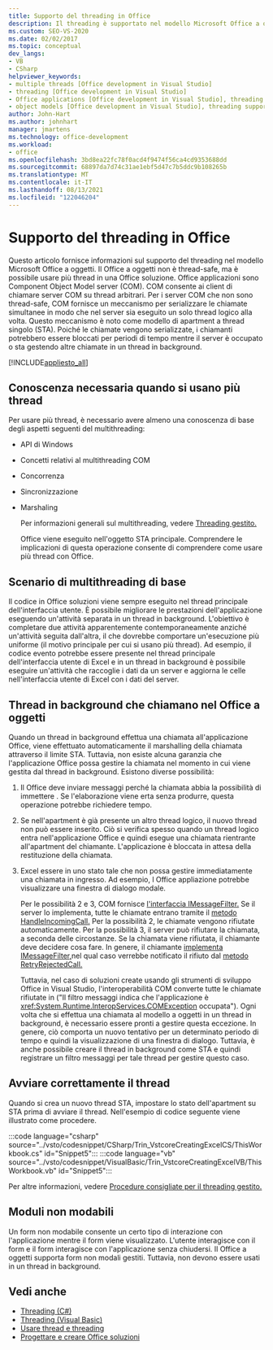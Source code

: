 ```yaml
---
title: Supporto del threading in Office
description: Il threading è supportato nel modello Microsoft Office a oggetti. Il Office a oggetti non è thread-safe, ma può funzionare con più thread in una Office soluzione.
ms.custom: SEO-VS-2020
ms.date: 02/02/2017
ms.topic: conceptual
dev_langs:
- VB
- CSharp
helpviewer_keywords:
- multiple threads [Office development in Visual Studio]
- threading [Office development in Visual Studio]
- Office applications [Office development in Visual Studio], threading support
- object models [Office development in Visual Studio], threading support
author: John-Hart
ms.author: johnhart
manager: jmartens
ms.technology: office-development
ms.workload:
- office
ms.openlocfilehash: 3bd8ea22fc78f0acd4f9474f56ca4cd9353688dd
ms.sourcegitcommit: 68897da7d74c31ae1ebf5d47c7b5ddc9b108265b
ms.translationtype: MT
ms.contentlocale: it-IT
ms.lasthandoff: 08/13/2021
ms.locfileid: "122046204"
---
```

# <a name="threading-support-in-office"></a>Supporto del threading in Office
  Questo articolo fornisce informazioni sul supporto del threading nel modello Microsoft Office a oggetti. Il Office a oggetti non è thread-safe, ma è possibile usare più thread in una Office soluzione. Office applicazioni sono Component Object Model server (COM). COM consente ai client di chiamare server COM su thread arbitrari. Per i server COM che non sono thread-safe, COM fornisce un meccanismo per serializzare le chiamate simultanee in modo che nel server sia eseguito un solo thread logico alla volta. Questo meccanismo è noto come modello di apartment a thread singolo (STA). Poiché le chiamate vengono serializzate, i chiamanti potrebbero essere bloccati per periodi di tempo mentre il server è occupato o sta gestendo altre chiamate in un thread in background.

 [!INCLUDE[appliesto_all](../vsto/includes/appliesto-all-md.md)]

## <a name="knowledge-required-when-using-multiple-threads"></a>Conoscenza necessaria quando si usano più thread
 Per usare più thread, è necessario avere almeno una conoscenza di base degli aspetti seguenti del multithreading:

- API di Windows

- Concetti relativi al multithreading COM

- Concorrenza

- Sincronizzazione

- Marshaling

  Per informazioni generali sul multithreading, vedere [Threading gestito.](/dotnet/standard/threading/)

  Office viene eseguito nell'oggetto STA principale. Comprendere le implicazioni di questa operazione consente di comprendere come usare più thread con Office.

## <a name="basic-multithreading-scenario"></a>Scenario di multithreading di base
 Il codice in Office soluzioni viene sempre eseguito nel thread principale dell'interfaccia utente. È possibile migliorare le prestazioni dell'applicazione eseguendo un'attività separata in un thread in background. L'obiettivo è completare due attività apparentemente contemporaneamente anziché un'attività seguita dall'altra, il che dovrebbe comportare un'esecuzione più uniforme (il motivo principale per cui si usano più thread). Ad esempio, il codice evento potrebbe essere presente nel thread principale dell'interfaccia utente di Excel e in un thread in background è possibile eseguire un'attività che raccoglie i dati da un server e aggiorna le celle nell'interfaccia utente di Excel con i dati del server.

## <a name="background-threads-that-call-into-the-office-object-model"></a>Thread in background che chiamano nel Office a oggetti
 Quando un thread in background effettua una chiamata all'applicazione Office, viene effettuato automaticamente il marshalling della chiamata attraverso il limite STA. Tuttavia, non esiste alcuna garanzia che l'applicazione Office possa gestire la chiamata nel momento in cui viene gestita dal thread in background. Esistono diverse possibilità:

1. Il Office deve inviare messaggi perché la chiamata abbia la possibilità di immettere . Se l'elaborazione viene erta senza produrre, questa operazione potrebbe richiedere tempo.

2. Se nell'apartment è già presente un altro thread logico, il nuovo thread non può essere inserito. Ciò si verifica spesso quando un thread logico entra nell'applicazione Office e quindi esegue una chiamata rientrante all'apartment del chiamante. L'applicazione è bloccata in attesa della restituzione della chiamata.

3. Excel essere in uno stato tale che non possa gestire immediatamente una chiamata in ingresso. Ad esempio, l Office appliazione potrebbe visualizzare una finestra di dialogo modale.

   Per le possibilità 2 e 3, COM fornisce [l'interfaccia IMessageFilter.](/windows/desktop/api/objidl/nn-objidl-imessagefilter) Se il server lo implementa, tutte le chiamate entrano tramite il [metodo HandleIncomingCall.](/windows/desktop/api/objidl/nf-objidl-imessagefilter-handleincomingcall) Per la possibilità 2, le chiamate vengono rifiutate automaticamente. Per la possibilità 3, il server può rifiutare la chiamata, a seconda delle circostanze. Se la chiamata viene rifiutata, il chiamante deve decidere cosa fare. In genere, il chiamante [implementa IMessageFilter,](/windows/desktop/api/objidl/nn-objidl-imessagefilter)nel qual caso verrebbe notificato il rifiuto dal [metodo RetryRejectedCall.](/windows/desktop/api/objidl/nf-objidl-imessagefilter-retryrejectedcall)

   Tuttavia, nel caso di soluzioni create usando gli strumenti di sviluppo Office in Visual Studio, l'interoperabilità COM converte tutte le chiamate rifiutate in ("Il filtro messaggi indica che l'applicazione è <xref:System.Runtime.InteropServices.COMException> occupata"). Ogni volta che si effettua una chiamata al modello a oggetti in un thread in background, è necessario essere pronti a gestire questa eccezione. In genere, ciò comporta un nuovo tentativo per un determinato periodo di tempo e quindi la visualizzazione di una finestra di dialogo. Tuttavia, è anche possibile creare il thread in background come STA e quindi registrare un filtro messaggi per tale thread per gestire questo caso.

## <a name="start-the-thread-correctly"></a>Avviare correttamente il thread
 Quando si crea un nuovo thread STA, impostare lo stato dell'apartment su STA prima di avviare il thread. Nell'esempio di codice seguente viene illustrato come procedere.

 :::code language="csharp" source="../vsto/codesnippet/CSharp/Trin_VstcoreCreatingExcelCS/ThisWorkbook.cs" id="Snippet5":::
 :::code language="vb" source="../vsto/codesnippet/VisualBasic/Trin_VstcoreCreatingExcelVB/ThisWorkbook.vb" id="Snippet5":::

 Per altre informazioni, vedere [Procedure consigliate per il threading gestito.](/dotnet/standard/threading/managed-threading-best-practices)

## <a name="modeless-forms"></a>Moduli non modabili
 Un form non modabile consente un certo tipo di interazione con l'applicazione mentre il form viene visualizzato. L'utente interagisce con il form e il form interagisce con l'applicazione senza chiudersi. Il Office a oggetti supporta form non modali gestiti. Tuttavia, non devono essere usati in un thread in background.

## <a name="see-also"></a>Vedi anche
- [Threading (C#)](/dotnet/csharp/programming-guide/concepts/threading/index)
- [Threading (Visual Basic)](/dotnet/visual-basic/programming-guide/concepts/threading/index)
- [Usare thread e threading](/dotnet/standard/threading/using-threads-and-threading)
- [Progettare e creare Office soluzioni](../vsto/designing-and-creating-office-solutions.md)
